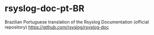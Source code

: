 # rsyslog-doc-pt-BR
 Brazilian Portuguese translation of the Rsyslog Documentation (official repository) https://github.com/rsyslog/rsyslog-doc
